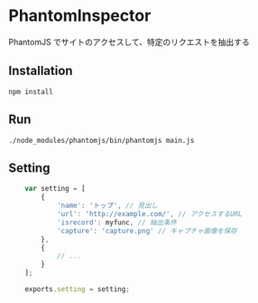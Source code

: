 # PhantomInspector

PhantomJS でサイトのアクセスして、特定のリクエストを抽出する

## Installation

```
npm install
```

## Run

```
./node_modules/phantomjs/bin/phantomjs main.js
```

## Setting


```javascript:config.js
    var setting = [
        {
            'name': 'トップ', // 見出し
            'url': 'http://example.com/', // アクセスするURL
            'isrecord': myfunc, // 抽出条件
            'capture': 'capture.png' // キャプチャ画像を保存
        },
        {
            // ...
        }
    ];

    exports.setting = setting;
```
